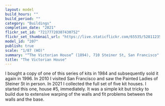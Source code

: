 ```yaml
---
layout: model
build_hours: ""
build_period: ""
category: "Buildings"
completion_date: "2021"
flickr_set_id: "72177720307430752"
flickr_set_thumbnail_url: "https://live.staticflickr.com/65535/52811235331_9109f895cf_m.jpg"
model_id: "207"
publish: true
scale: "1/87 (HO)"
summary: "“The Victorian House” (1894), 710 Steiner St, San Francisco"
title: "The Victorian House"
---
```


I bought a copy of one of this series of kits in 1984 and subsequently sold it again in 1996. In 2010 I visited San Francisco and saw the Painted Ladies of Steiner St in person. In 2021 I collected the full set of five kit houses. I started this one, house #5, immediately. It was a simple kit but tricky to build due to extensive warping of the walls and fit problems between the walls and the base.
